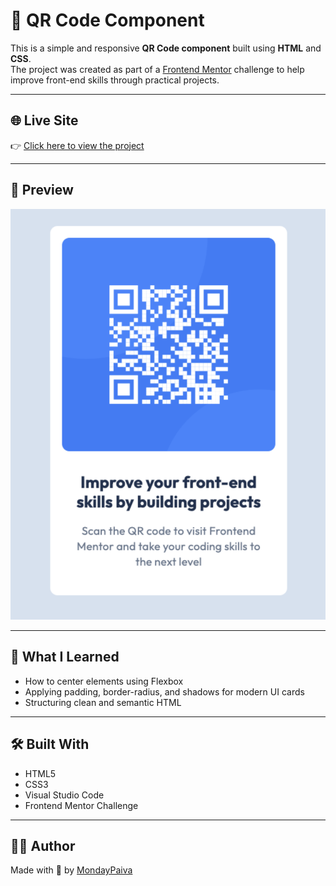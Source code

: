 # 📱 QR Code Component

This is a simple and responsive **QR Code component** built using **HTML** and **CSS**.  
The project was created as part of a [Frontend Mentor](https://www.frontendmentor.io/) challenge to help improve front-end skills through practical projects.

---

## 🌐 Live Site

👉 [Click here to view the project](https://mondaypaiva.github.io/Project-QR-code/)

---

## 📸 Preview

![QR Code Preview](./assets/qrcode.png)

---

## 🚀 What I Learned

- How to center elements using Flexbox  
- Applying padding, border-radius, and shadows for modern UI cards  
- Structuring clean and semantic HTML

---

## 🛠️ Built With

- HTML5  
- CSS3  
- Visual Studio Code  
- Frontend Mentor Challenge

---

## 👨‍💻 Author

Made with 💙 by [MondayPaiva](https://github.com/MondayPaiva)